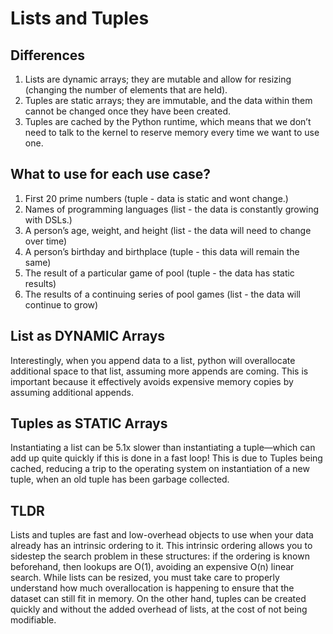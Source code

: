 # Lists and Tuples

## Differences

1. Lists are dynamic arrays; they are mutable and allow for resizing (changing the number of elements that are held).
2. Tuples are static arrays; they are immutable, and the data within them cannot be changed once they have been created.
3. Tuples are cached by the Python runtime, which means that we don’t need to talk to the kernel to reserve memory every time we want to use one.

## What to use for each use case?
1. First 20 prime numbers (tuple - data is static and wont change.)
2. Names of programming languages (list - the data is constantly growing with DSLs.)
3. A person’s age, weight, and height (list - the data will need to change over time)
4. A person’s birthday and birthplace (tuple - this data will remain the same)
5. The result of a particular game of pool (tuple - the data has static results)
6. The results of a continuing series of pool games (list - the data will continue to grow)

## List as DYNAMIC Arrays
Interestingly, when you append data to a list, python will overallocate additional space to that list, assuming more appends are coming. 
This is important because it effectively avoids expensive memory copies by assuming additional appends.

## Tuples as STATIC Arrays
Instantiating a list can be 5.1x slower than instantiating a tuple—which can add up quite quickly if this is done in a fast loop!
This is due to Tuples being cached, reducing a trip to the operating system on instantiation of a new tuple, when an old tuple has been garbage collected.

## TLDR
Lists and tuples are fast and low-overhead objects to use when your data already has an intrinsic ordering to it. This intrinsic ordering allows you to sidestep the search problem in these structures: if the ordering is known beforehand, then lookups are O(1), avoiding an expensive O(n) linear search. While lists can be resized, you must take care to properly understand how much overallocation is happening to ensure that the dataset can still fit in memory. On the other hand, tuples can be created quickly and without the added overhead of lists, at the cost of not being modifiable.
